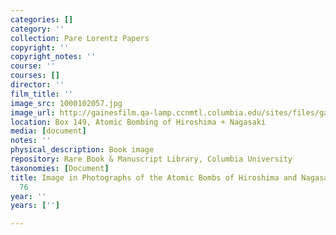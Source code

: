```yaml
---
categories: []
category: ''
collection: Pare Lorentz Papers
copyright: ''
copyright_notes: ''
course: ''
courses: []
director: ''
film_title: ''
image_src: 1000102057.jpg
image_url: http://gainesfilm.qa-lamp.ccnmtl.columbia.edu/sites/files/gainesfilm/images/1000102057.jpg
location: Box 149, Atomic Bombing of Hiroshima + Nagasaki
media: [document]
notes: ''
physical_description: Book image
repository: Rare Book & Manuscript Library, Columbia University
taxonomies: [Document]
title: Image in Photographs of the Atomic Bombs of Hiroshima and Nagasaki - Figure
  76
year: ''
years: ['']

---
```

